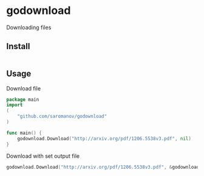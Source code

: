 # godownload

Downloading files

## Install

``` go get https://github.com/saromanov/godownload
```

## Usage

Download file

```go
package main
import
(
	"github.com/saromanov/godownload"
)

func main() { 
    godownload.Download("http://arxiv.org/pdf/1206.5538v3.pdf", nil)
}

```

Download with set output file
```go
godownload.Download("http://arxiv.org/pdf/1206.5538v3.pdf", &godownload.Options{Outpath: "fun.pdf"})
```
